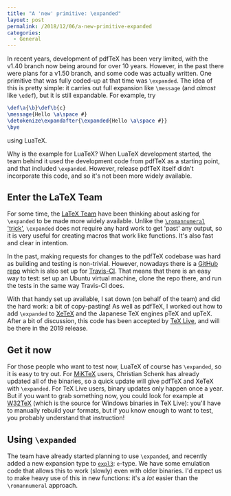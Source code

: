 ```yaml
---
title: "A 'new' primitive: \expanded"
layout: post
permalink: /2018/12/06/a-new-primitive-expanded
categories:
  - General
---
```


In recent years, development of pdfTeX has been very limited, with the v1.40
branch now being around for over 10 years. However, in the past there were
plans for a v1.50 branch, and some code was actually written. One primitive
that was fully coded-up at that time was `\expanded`. The idea of this is
pretty simple: it carries out full expansion like `\message` (and _almost_
like `\edef`), but it is still expandable. For example, try

```latex
\def\a{\b}\def\b{c}
\message{Hello \a\space #}
\detokenize\expandafter{\expanded{Hello \a\space #}}
\bye
```

using LuaTeX.

Why is the example for LuaTeX? When LuaTeX development started, the team
behind it used the development code from pdfTeX as a starting point, and that
included `\expanded`. However, release pdfTeX itself didn't incorporate this
code, and so it's not been more widely available.

## Enter the LaTeX Team

For some time, the [LaTeX Team](https://www.latex-project.org/) have been
thinking about asking for `\expanded` to be made more widely available. Unlike
the [`\romannumeral` 'trick'](/2011/07/05/expansion-using-romannumeral),
`\expanded` does not require any hard work to get 'past' any output, so it is
very useful for creating macros that work like functions. It's also fast and
clear in intention.

In the past, making requests for changes to the pdfTeX codebase was hard as
building and testing is non-trivial. However, nowadays there is a [GitHub
repo](https://github.com/TeX-Live/texlive-source) which is also set up for
[Travis-CI](https://www.travis-ci.com). That means that there is an easy
way to test: set up an Ubuntu virtual machine, clone the repo there, and run
the tests in the same way Travis-CI does.

With that handy set up available, I sat down (on behalf of the team) and did
the hard work: a bit of copy-pasting! As well as pdfTeX, I worked out how to
add `\expanded` to [XeTeX](http://xetex.sourceforge.net/) and the Japanese
TeX engines pTeX and upTeX. After a bit of discussion, this code has been
accepted by [TeX Live](https://tug.org/texlive/), and will be there in
the 2019 release.

## Get it now

For those people who want to test now, LuaTeX of course has `\expanded`, so it
is easy to try out. For [MiKTeX](https://miktex.org) users, Christian Schenk
has already updated all of the binaries, so a quick update will give pdfTeX
and XeTeX with `\expanded`. For TeX Live users, binary updates only happen
once a year. But if you want to grab something now, you could look for example
at [W32TeX](http://www.w32tex.org/) (which is the source for Windows binaries
in TeX Live): you'll have to manually rebuild your formats, but if you know
enough to want to test, you probably understand that instruction!

## Using `\expanded`

The team have already started planning to use `\expanded`, and recently
added a new expansion type to [`expl3`](https://ctan.org/pkg/l3kernel):
`e`-type. We have some emulation code that allows this to work (slowly)
even with older binaries. I'd expect us to make heavy use of this in new
functions: it's a _lot_ easier than the `\romannumeral` approach.
